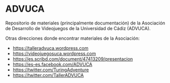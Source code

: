# ADVUCA

Repositorio de materiales (principalmente documentación) de la Asociación de Desarrollo de Videojuegos de la Universidad de Cádiz (ADVUCA).

Otras direcciones donde encontrar materiales de la Asociación:

* https://talleradvuca.wordpress.com
* https://videojuegosuca.wordpress.com
* https://es.scribd.com/document/47413209/presentacion
* https://es-es.facebook.com/ADVUCA
* https://twitter.com/TuringAdventure
* https://twitter.com/TallerADVUCA

